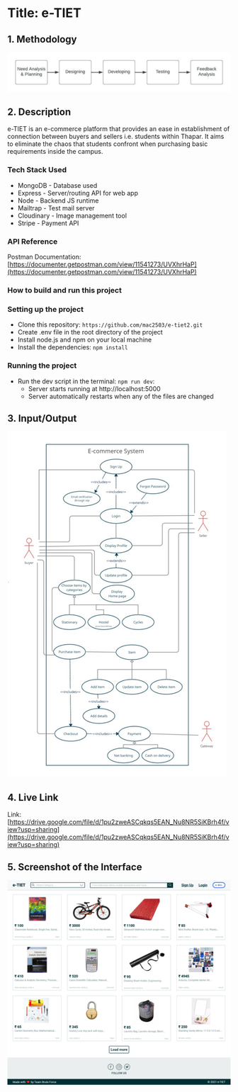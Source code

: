 # Title: e-TIET

## 1. Methodology

![](images/etiet_methodology.jpeg)

## 2. Description

e-TIET is an e-commerce platform that provides an ease in establishment of connection between buyers and sellers i.e. students within Thapar. It aims to eliminate the chaos that students confront when purchasing basic requirements inside the campus.

### Tech Stack Used

- MongoDB - Database used
- Express - Server/routing API for web app
- Node - Backend JS runtime
- Mailtrap - Test mail server
- Cloudinary - Image management tool
- Stripe - Payment API

### API Reference

Postman Documentation: [https://documenter.getpostman.com/view/11541273/UVXhrHaP](https://documenter.getpostman.com/view/11541273/UVXhrHaP)

### How to build and run this project

### Setting up the project

- Clone this repository: `https://github.com/mac2503/e-tiet2.git`
- Create .env file in the root directory of the project
- Install node.js and npm on your local machine
- Install the dependencies: `npm install`

### Running the project

- Run the dev script in the terminal: `npm run dev`:
  - Server starts running at http://localhost:5000
  - Server automatically restarts when any of the files are changed

## 3. Input/Output

![](images/e-tiet_use_case_diagram.png)

## 4. Live Link

Link: [https://drive.google.com/file/d/1pu2zweASCqkqs5EAN_Nu8NR5SiKBrh4f/view?usp=sharing](https://drive.google.com/file/d/1pu2zweASCqkqs5EAN_Nu8NR5SiKBrh4f/view?usp=sharing)

## 5. Screenshot of the Interface

![](images/1_Home_page_without_login.png)
